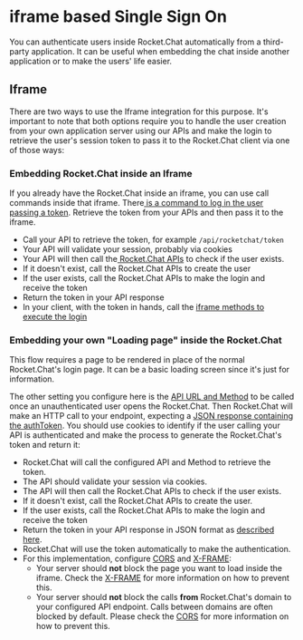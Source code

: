 # iframe based Single Sign On

You can authenticate users inside Rocket.Chat automatically from a third-party application. It can be useful when embedding the chat inside another application or to make the users' life easier.

## Iframe

There are two ways to use the Iframe integration for this purpose. It's important to note that both options require you to handle the user creation from your own application server using our APIs and make the login to retrieve the user's session token to pass it to the Rocket.Chat client via one of those ways:

### Embedding Rocket.Chat inside an Iframe

If you already have the Rocket.Chat inside an iframe, you can use call commands inside that iframe. There[ is a command to log in the user passing a token](https://developer.rocket.chat/rocket.chat/iframe-integration/iframe-integration-sending-commands). Retrieve the token from your APIs and then pass it to the iframe.

* Call your API to retrieve the token, for example `/api/rocketchat/token`
* Your API will validate your session, probably via cookies
* Your API will then call the[ Rocket.Chat APIs](https://developer.rocket.chat/reference/api) to check if the user exists.
* If it doesn't exist, call the Rocket.Chat APIs to create the user
* If the user exists, call the Rocket.Chat APIs to make the login and receive the token
* Return the token in your API response
* In your client, with the token in hands, call the [iframe methods to execute the login](https://developer.rocket.chat/rocket.chat/iframe-integration/iframe-integration-sending-commands)

### Embedding your own "Loading page" inside the Rocket.Chat

This flow requires a page to be rendered in place of the normal Rocket.Chat's login page. It can be a basic loading screen since it's just for information.

The other setting you configure here is the [API URL and Method](https://developer.rocket.chat/rocket.chat/iframe-integration/what-is-iframe-auth) to be called once an unauthenticated user opens the Rocket.Chat. Then Rocket.Chat will make an HTTP call to your endpoint, expecting a [JSON response containing the authToken](https://developer.rocket.chat/rocket.chat/iframe-integration/what-is-iframe-auth#managing-mongodb-directly). You should use cookies to identify if the user calling your API is authenticated and make the process to generate the Rocket.Chat's token and return it:

* Rocket.Chat will call the configured API and Method to retrieve the token.
* The API should validate your session via cookies.
* The API will then call the Rocket.Chat APIs to check if the user exists.
* If it doesn't exist, call the Rocket.Chat APIs to create the user.
* If the user exists, call the Rocket.Chat APIs to make the login and receive the token
* Return the token in your API response in JSON format as [described here](https://developer.rocket.chat/rocket.chat/iframe-integration/what-is-iframe-auth#managing-mongodb-directly).
* Rocket.Chat will use the token automatically to make the authentication.
* For this implementation, configure  [CORS](https://developer.mozilla.org/en-US/docs/Web/HTTP/CORS) and [X-FRAME](https://developer.mozilla.org/en-US/docs/Web/HTTP/Headers/X-Frame-Options):&#x20;
  * Your server should **not** block the page you want to load inside the iframe. Check the [X-FRAME](https://developer.mozilla.org/en-US/docs/Web/HTTP/Headers/X-Frame-Options) for more information on how to prevent this.
  * Your server should **not** block the calls **from** Rocket.Chat's domain to your configured API endpoint. Calls between domains are often blocked by default. Please check the [CORS](https://developer.mozilla.org/en-US/docs/Web/HTTP/Headers/X-Frame-Options) for more information on how to prevent this.
